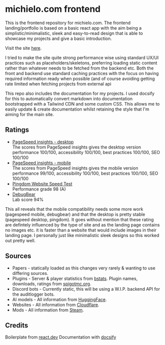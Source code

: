 # michielo.com frontend

This is the frontend repository for michielo.com. The frontend landing/portfolio is based on a basic react app with the aim being a simplistic/minimalistic, sleek and easy-to-read design that is able to showcase my projects and give a basic introduction.

Visit the site [here](https://michielo.com).

I tried to make the site quite strong performance wise using standard UX/UI practices such as placeholders/skeletons, preferring loading static content rather than whatever needs to be fetched from the backend etc.
Both the front and backend use standard caching practices with the focus on having required information ready when possible (and of course avoiding getting rate limited when fetching projects from external api


This repo also includes the documentation for my projects. I used docsify for this to automatically convert markdown into documentation bootstrapped with a Tailwind CDN and some custom CSS. This allows me to easily update & create documentation whilst retaining the style that I'm aiming for the main site.

## Ratings

- [PageSpeed insights - desktop](https://pagespeed.web.dev/analysis/https-michielo-com/3no2uguk0p?form_factor=desktop) <br>
  The scores from PageSpeed insights gives the desktop version performance 100/100, accessibility 100/100, best practices 100/100, SEO 100/100
- [PageSpeed insights - mobile](https://pagespeed.web.dev/analysis/https-michielo-com/3no2uguk0p?form_factor=mobile) <br>
  The scores from PageSpeed insights gives the mobile version performance 99/100, accessibility 100/100, best practices 100/100, SEO 100/100
- [Pingdom Website Speed Test](https://tools.pingdom.com/#65fd8ca49a000000) <br>
  Performance grade 98 (A)
- [DebugBear](https://www.debugbear.com/test/website-speed/J9kVO7Kc/overview#) <br>
  Lab score 94%

This all reveals that the mobile compatibility needs some more work (pagespeed mobile, debugbear) and that the desktop is pretty stable (pagespeed desktop, pingdom). It goes without mention that these rating are defintely influenced by the type of site and as the landing page contains no images etc. it is faster than a website that would include images in their landing page. I personally just like minimalistic sleek designs so this worked out pretty well.

## Sources
- Papers - statically loaded as this changes very rarely & wanting to use differing sources.
- Plugins - Server & player statistics from [bstats](https://bstats.org). Plugin names, downloads, ratings from [spigotmc.org](https://www.spigotmc.org).
- Discord bots - Currently static, this will be using a W.I.P. backend API for the auditlogger bots.
- AI models - All information from [HuggingFace](https://huggingface.co).
- Websites - All information from [Cloudflare](https://www.cloudflare.com).
- Mods - All information from [Steam](https://store.steampowered.com).

## Credits
Boilerplate from [react.dev](https://react.dev/community/acknowledgements)
Documentation with [docsify](https://docsify.js.org/#/)
